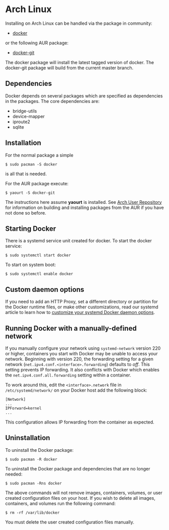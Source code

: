 <!--[metadata]>
+++
title = "Installation on Arch Linux"
description = "Installation instructions for Docker on ArchLinux."
keywords = ["arch linux, virtualization, docker, documentation,  installation"]
[menu.main]
parent = "smn_linux"
+++
<![end-metadata]-->

# Arch Linux

Installing on Arch Linux can be handled via the package in community:

 - [docker](https://www.archlinux.org/packages/community/x86_64/docker/)

or the following AUR package:

 - [docker-git](https://aur.archlinux.org/packages/docker-git/)

The docker package will install the latest tagged version of docker. The
docker-git package will build from the current master branch.

## Dependencies

Docker depends on several packages which are specified as dependencies
in the packages. The core dependencies are:

 - bridge-utils
 - device-mapper
 - iproute2
 - sqlite

## Installation

For the normal package a simple

    $ sudo pacman -S docker

is all that is needed.

For the AUR package execute:

    $ yaourt -S docker-git

The instructions here assume **yaourt** is installed. See [Arch User
Repository](https://wiki.archlinux.org/index.php/Arch_User_Repository#Installing_packages)
for information on building and installing packages from the AUR if you
have not done so before.

## Starting Docker

There is a systemd service unit created for docker. To start the docker
service:

    $ sudo systemctl start docker

To start on system boot:

    $ sudo systemctl enable docker

## Custom daemon options

If you need to add an HTTP Proxy, set a different directory or partition for the
Docker runtime files, or make other customizations, read our systemd article to
learn how to [customize your systemd Docker daemon options](../articles/systemd.md).

## Running Docker with a manually-defined network

If you manually configure your network using `systemd-network` version 220 or
higher, containers you start with Docker may be unable to access your network.
Beginning with version 220, the forwarding setting for a given network
(`net.ipv4.conf.<interface>.forwarding`) defaults to *off*. This setting
prevents IP forwarding. It also conflicts with Docker which enables the
`net.ipv4.conf.all.forwarding` setting within a container.

To work around this, edit the `<interface>.network` file in
`/etc/systemd/network/` on your Docker host add the following block:

```
[Network]
...
IPForward=kernel
...
```

This configuration allows IP forwarding from the container as expected.
## Uninstallation

To uninstall the Docker package:

    $ sudo pacman -R docker

To uninstall the Docker package and dependencies that are no longer needed:

    $ sudo pacman -Rns docker

The above commands will not remove images, containers, volumes, or user created
configuration files on your host. If you wish to delete all images, containers,
and volumes run the following command:

    $ rm -rf /var/lib/docker

You must delete the user created configuration files manually.
